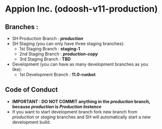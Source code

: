 # Appion Inc. (odoosh-v11-production)

 
## Branches :
- SH Production Branch  : **_production_**
- SH Staging  (you can only have three staging branches):
   - 1st Staging Branch :  **staging-1**
   - 2nd Staging Branch :  **_production-copy_**
   - 3rd Staging Branch :  **TBD**
- Development (you can have as many development branches as you like): 
   - 1st Development Branch : **11.0-runbot**
   
## Code of Conduct
- **IMPORTANT : DO NOT COMMIT anything in the _production_ branch, because _production_ is _Production Instance_**
- If you want to start development branch fork new branch from _production_ or _staging_ branches and SH will automatically start a new development build.
